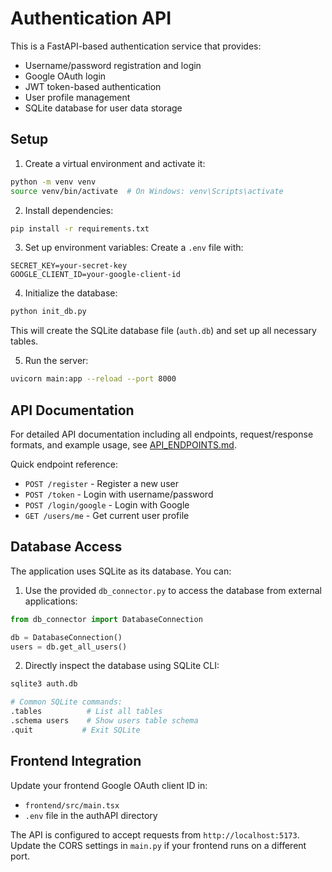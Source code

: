 # Authentication API

This is a FastAPI-based authentication service that provides:
- Username/password registration and login
- Google OAuth login
- JWT token-based authentication
- User profile management
- SQLite database for user data storage

## Setup

1. Create a virtual environment and activate it:
```bash
python -m venv venv
source venv/bin/activate  # On Windows: venv\Scripts\activate
```

2. Install dependencies:
```bash
pip install -r requirements.txt
```

3. Set up environment variables:
Create a `.env` file with:
```
SECRET_KEY=your-secret-key
GOOGLE_CLIENT_ID=your-google-client-id
```

4. Initialize the database:
```bash
python init_db.py
```
This will create the SQLite database file (`auth.db`) and set up all necessary tables.

5. Run the server:
```bash
uvicorn main:app --reload --port 8000
```

## API Documentation

For detailed API documentation including all endpoints, request/response formats, and example usage, see [API_ENDPOINTS.md](API_ENDPOINTS.md).

Quick endpoint reference:
- `POST /register` - Register a new user
- `POST /token` - Login with username/password
- `POST /login/google` - Login with Google
- `GET /users/me` - Get current user profile

## Database Access

The application uses SQLite as its database. You can:

1. Use the provided `db_connector.py` to access the database from external applications:
```python
from db_connector import DatabaseConnection

db = DatabaseConnection()
users = db.get_all_users()
```

2. Directly inspect the database using SQLite CLI:
```bash
sqlite3 auth.db

# Common SQLite commands:
.tables          # List all tables
.schema users    # Show users table schema
.quit           # Exit SQLite
```

## Frontend Integration

Update your frontend Google OAuth client ID in:
- `frontend/src/main.tsx`
- `.env` file in the authAPI directory

The API is configured to accept requests from `http://localhost:5173`. Update the CORS settings in `main.py` if your frontend runs on a different port. 